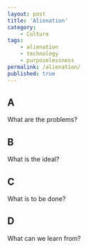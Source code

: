 ```yaml
---
layout: post
title: 'Alienation'
category:
    - Culture
tags:
    - alienation
    - technology
    - purposelessness
permalink: /alienation/
published: true
---
```


## A

What are the problems?

## B

What is the ideal?

## C

What is to be done?

## D

What can we learn from?
